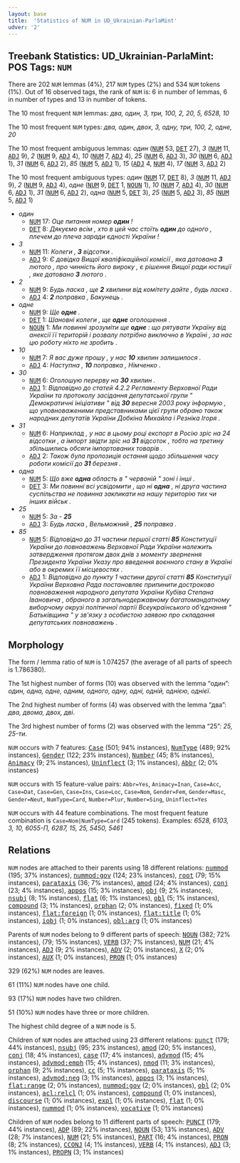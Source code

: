 ```yaml
---
layout: base
title:  'Statistics of NUM in UD_Ukrainian-ParlaMint'
udver: '2'
---
```


## Treebank Statistics: UD_Ukrainian-ParlaMint: POS Tags: `NUM`

There are 202 `NUM` lemmas (4%), 217 `NUM` types (2%) and 534 `NUM` tokens (1%).
Out of 16 observed tags, the rank of `NUM` is: 6 in number of lemmas, 6 in number of types and 13 in number of tokens.

The 10 most frequent `NUM` lemmas: <em>два, один, 3, три, 100, 2, 20, 5, 6528, 10</em>

The 10 most frequent `NUM` types:  <em>два, один, двох, 3, одну, три, 100, 2, одне, 20</em>

The 10 most frequent ambiguous lemmas: <em>один</em> (<tt><a href="uk_parlamint-pos-NUM.html">NUM</a></tt> 53, <tt><a href="uk_parlamint-pos-DET.html">DET</a></tt> 27), <em>3</em> (<tt><a href="uk_parlamint-pos-NUM.html">NUM</a></tt> 11, <tt><a href="uk_parlamint-pos-ADJ.html">ADJ</a></tt> 9), <em>2</em> (<tt><a href="uk_parlamint-pos-NUM.html">NUM</a></tt> 9, <tt><a href="uk_parlamint-pos-ADJ.html">ADJ</a></tt> 4), <em>10</em> (<tt><a href="uk_parlamint-pos-NUM.html">NUM</a></tt> 7, <tt><a href="uk_parlamint-pos-ADJ.html">ADJ</a></tt> 4), <em>25</em> (<tt><a href="uk_parlamint-pos-NUM.html">NUM</a></tt> 6, <tt><a href="uk_parlamint-pos-ADJ.html">ADJ</a></tt> 3), <em>30</em> (<tt><a href="uk_parlamint-pos-NUM.html">NUM</a></tt> 6, <tt><a href="uk_parlamint-pos-ADJ.html">ADJ</a></tt> 1), <em>31</em> (<tt><a href="uk_parlamint-pos-NUM.html">NUM</a></tt> 6, <tt><a href="uk_parlamint-pos-ADJ.html">ADJ</a></tt> 2), <em>85</em> (<tt><a href="uk_parlamint-pos-NUM.html">NUM</a></tt> 5, <tt><a href="uk_parlamint-pos-ADJ.html">ADJ</a></tt> 1), <em>15</em> (<tt><a href="uk_parlamint-pos-ADJ.html">ADJ</a></tt> 4, <tt><a href="uk_parlamint-pos-NUM.html">NUM</a></tt> 4), <em>17</em> (<tt><a href="uk_parlamint-pos-NUM.html">NUM</a></tt> 3, <tt><a href="uk_parlamint-pos-ADJ.html">ADJ</a></tt> 2)

The 10 most frequent ambiguous types:  <em>один</em> (<tt><a href="uk_parlamint-pos-NUM.html">NUM</a></tt> 17, <tt><a href="uk_parlamint-pos-DET.html">DET</a></tt> 8), <em>3</em> (<tt><a href="uk_parlamint-pos-NUM.html">NUM</a></tt> 11, <tt><a href="uk_parlamint-pos-ADJ.html">ADJ</a></tt> 9), <em>2</em> (<tt><a href="uk_parlamint-pos-NUM.html">NUM</a></tt> 9, <tt><a href="uk_parlamint-pos-ADJ.html">ADJ</a></tt> 4), <em>одне</em> (<tt><a href="uk_parlamint-pos-NUM.html">NUM</a></tt> 9, <tt><a href="uk_parlamint-pos-DET.html">DET</a></tt> 1, <tt><a href="uk_parlamint-pos-NOUN.html">NOUN</a></tt> 1), <em>10</em> (<tt><a href="uk_parlamint-pos-NUM.html">NUM</a></tt> 7, <tt><a href="uk_parlamint-pos-ADJ.html">ADJ</a></tt> 4), <em>30</em> (<tt><a href="uk_parlamint-pos-NUM.html">NUM</a></tt> 6, <tt><a href="uk_parlamint-pos-ADJ.html">ADJ</a></tt> 1), <em>31</em> (<tt><a href="uk_parlamint-pos-NUM.html">NUM</a></tt> 6, <tt><a href="uk_parlamint-pos-ADJ.html">ADJ</a></tt> 2), <em>одна</em> (<tt><a href="uk_parlamint-pos-NUM.html">NUM</a></tt> 5, <tt><a href="uk_parlamint-pos-DET.html">DET</a></tt> 3), <em>25</em> (<tt><a href="uk_parlamint-pos-NUM.html">NUM</a></tt> 5, <tt><a href="uk_parlamint-pos-ADJ.html">ADJ</a></tt> 3), <em>85</em> (<tt><a href="uk_parlamint-pos-NUM.html">NUM</a></tt> 5, <tt><a href="uk_parlamint-pos-ADJ.html">ADJ</a></tt> 1)


* <em>один</em>
  * <tt><a href="uk_parlamint-pos-NUM.html">NUM</a></tt> 17: <em>Оце питання номер <b>один</b> !</em>
  * <tt><a href="uk_parlamint-pos-DET.html">DET</a></tt> 8: <em>Дякуємо всім , хто в цей час стоїть <b>один</b> до одного , плечем до плеча заради єдності України !</em>
* <em>3</em>
  * <tt><a href="uk_parlamint-pos-NUM.html">NUM</a></tt> 11: <em>Колеги , <b>3</b> відсотки .</em>
  * <tt><a href="uk_parlamint-pos-ADJ.html">ADJ</a></tt> 9: <em>Є довідка Вищої кваліфікаційної комісії , яка датована <b>3</b> лютого , про чинність його вироку , є рішення Вищої ради юстиції , яке датовано <b>3</b> лютого .</em>
* <em>2</em>
  * <tt><a href="uk_parlamint-pos-NUM.html">NUM</a></tt> 9: <em>Будь ласка , ще <b>2</b> хвилини від комітету дайте , будь ласка .</em>
  * <tt><a href="uk_parlamint-pos-ADJ.html">ADJ</a></tt> 4: <em><b>2</b> поправка , Бакунець .</em>
* <em>одне</em>
  * <tt><a href="uk_parlamint-pos-NUM.html">NUM</a></tt> 9: <em>Ще <b>одне</b> .</em>
  * <tt><a href="uk_parlamint-pos-DET.html">DET</a></tt> 1: <em>Шановні колеги , ще <b>одне</b> оголошення .</em>
  * <tt><a href="uk_parlamint-pos-NOUN.html">NOUN</a></tt> 1: <em>Ми повинні зрозуміти ще <b>одне</b> : що рятувати Україну від анексії її територій і розвалу потрібно виключно в Україні , за нас цю роботу ніхто не зробить .</em>
* <em>10</em>
  * <tt><a href="uk_parlamint-pos-NUM.html">NUM</a></tt> 7: <em>Я вас дуже прошу , у нас <b>10</b> хвилин залишилося .</em>
  * <tt><a href="uk_parlamint-pos-ADJ.html">ADJ</a></tt> 4: <em>Наступна , <b>10</b> поправка , Німченко .</em>
* <em>30</em>
  * <tt><a href="uk_parlamint-pos-NUM.html">NUM</a></tt> 6: <em>Оголошую перерву на <b>30</b> хвилин .</em>
  * <tt><a href="uk_parlamint-pos-ADJ.html">ADJ</a></tt> 1: <em>Відповідно до статей 4.2.2 Регламенту Верховної Ради України та протоколу засідання депутатської групи " Демократичні ініціативи " від <b>30</b> вересня 2003 року інформую , що уповноваженими представниками цієї групи обрано також народних депутатів України Добкіна Михайла і Резніка Ігоря .</em>
* <em>31</em>
  * <tt><a href="uk_parlamint-pos-NUM.html">NUM</a></tt> 6: <em>Наприклад , у нас в цьому році експорт в Росію зріс на 24 відсотки , а імпорт звідти зріс на <b>31</b> відсоток , тобто на третину збільшились обсяги імпортованих товарів .</em>
  * <tt><a href="uk_parlamint-pos-ADJ.html">ADJ</a></tt> 2: <em>Також була пропозиція остання щодо збільшення часу роботи комісії до <b>31</b> березня .</em>
* <em>одна</em>
  * <tt><a href="uk_parlamint-pos-NUM.html">NUM</a></tt> 5: <em>Що вже <b>одна</b> область в " червоній " зоні і інші .</em>
  * <tt><a href="uk_parlamint-pos-DET.html">DET</a></tt> 3: <em>Ми повинні всі усвідомити , що ні <b>одна</b> , ні друга частина суспільства не повинна закликати на нашу територію тих чи інших військ .</em>
* <em>25</em>
  * <tt><a href="uk_parlamint-pos-NUM.html">NUM</a></tt> 5: <em>За - <b>25</b></em>
  * <tt><a href="uk_parlamint-pos-ADJ.html">ADJ</a></tt> 3: <em>Будь ласка , Вельможний , <b>25</b> поправка .</em>
* <em>85</em>
  * <tt><a href="uk_parlamint-pos-NUM.html">NUM</a></tt> 5: <em>Відповідно до 31 частини першої статті <b>85</b> Конституції України до повноважень Верховної Ради України належить затвердження протягом двох днів з моменту звернення Президента України Указу про введення воєнного стану в Україні або в окремих її місцевостях .</em>
  * <tt><a href="uk_parlamint-pos-ADJ.html">ADJ</a></tt> 1: <em>Відповідно до пункту 1 частини другої статті <b>85</b> Конституції України Верховна Рада постановляє припинити достроково повноваження народного депутата України Кубіва Степана Івановича , обраного в загальнодержавному багатомандатному виборчому окрузі політичної партії Всеукраїнського об'єднання " Батьківщина " у зв'язку з особистою заявою про складання депутатських повноважень .</em>

## Morphology

The form / lemma ratio of `NUM` is 1.074257 (the average of all parts of speech is 1.786380).

The 1st highest number of forms (10) was observed with the lemma “один”: <em>один, одна, одне, одним, одного, одну, одні, одній, однією, однієї</em>.

The 2nd highest number of forms (4) was observed with the lemma “два”: <em>два, двома, двох, дві</em>.

The 3rd highest number of forms (2) was observed with the lemma “25”: <em>25, 25-ти</em>.

`NUM` occurs with 7 features: <tt><a href="uk_parlamint-feat-Case.html">Case</a></tt> (501; 94% instances), <tt><a href="uk_parlamint-feat-NumType.html">NumType</a></tt> (489; 92% instances), <tt><a href="uk_parlamint-feat-Gender.html">Gender</a></tt> (122; 23% instances), <tt><a href="uk_parlamint-feat-Number.html">Number</a></tt> (45; 8% instances), <tt><a href="uk_parlamint-feat-Animacy.html">Animacy</a></tt> (9; 2% instances), <tt><a href="uk_parlamint-feat-Uninflect.html">Uninflect</a></tt> (3; 1% instances), <tt><a href="uk_parlamint-feat-Abbr.html">Abbr</a></tt> (2; 0% instances)

`NUM` occurs with 15 feature-value pairs: `Abbr=Yes`, `Animacy=Inan`, `Case=Acc`, `Case=Dat`, `Case=Gen`, `Case=Ins`, `Case=Loc`, `Case=Nom`, `Gender=Fem`, `Gender=Masc`, `Gender=Neut`, `NumType=Card`, `Number=Plur`, `Number=Sing`, `Uninflect=Yes`

`NUM` occurs with 44 feature combinations.
The most frequent feature combination is `Case=Nom|NumType=Card` (245 tokens).
Examples: <em>6528, 6103, 3, 10, 6055-П, 6287, 15, 25, 5450, 5461</em>


## Relations

`NUM` nodes are attached to their parents using 18 different relations: <tt><a href="uk_parlamint-dep-nummod.html">nummod</a></tt> (195; 37% instances), <tt><a href="uk_parlamint-dep-nummod-gov.html">nummod:gov</a></tt> (124; 23% instances), <tt><a href="uk_parlamint-dep-root.html">root</a></tt> (79; 15% instances), <tt><a href="uk_parlamint-dep-parataxis.html">parataxis</a></tt> (36; 7% instances), <tt><a href="uk_parlamint-dep-amod.html">amod</a></tt> (24; 4% instances), <tt><a href="uk_parlamint-dep-conj.html">conj</a></tt> (23; 4% instances), <tt><a href="uk_parlamint-dep-appos.html">appos</a></tt> (15; 3% instances), <tt><a href="uk_parlamint-dep-obj.html">obj</a></tt> (9; 2% instances), <tt><a href="uk_parlamint-dep-nsubj.html">nsubj</a></tt> (8; 1% instances), <tt><a href="uk_parlamint-dep-flat.html">flat</a></tt> (6; 1% instances), <tt><a href="uk_parlamint-dep-obl.html">obl</a></tt> (5; 1% instances), <tt><a href="uk_parlamint-dep-compound.html">compound</a></tt> (3; 1% instances), <tt><a href="uk_parlamint-dep-orphan.html">orphan</a></tt> (2; 0% instances), <tt><a href="uk_parlamint-dep-fixed.html">fixed</a></tt> (1; 0% instances), <tt><a href="uk_parlamint-dep-flat-foreign.html">flat:foreign</a></tt> (1; 0% instances), <tt><a href="uk_parlamint-dep-flat-title.html">flat:title</a></tt> (1; 0% instances), <tt><a href="uk_parlamint-dep-iobj.html">iobj</a></tt> (1; 0% instances), <tt><a href="uk_parlamint-dep-obl-arg.html">obl:arg</a></tt> (1; 0% instances)

Parents of `NUM` nodes belong to 9 different parts of speech: <tt><a href="uk_parlamint-pos-NOUN.html">NOUN</a></tt> (382; 72% instances),  (79; 15% instances), <tt><a href="uk_parlamint-pos-VERB.html">VERB</a></tt> (37; 7% instances), <tt><a href="uk_parlamint-pos-NUM.html">NUM</a></tt> (21; 4% instances), <tt><a href="uk_parlamint-pos-ADJ.html">ADJ</a></tt> (9; 2% instances), <tt><a href="uk_parlamint-pos-ADV.html">ADV</a></tt> (2; 0% instances), <tt><a href="uk_parlamint-pos-X.html">X</a></tt> (2; 0% instances), <tt><a href="uk_parlamint-pos-AUX.html">AUX</a></tt> (1; 0% instances), <tt><a href="uk_parlamint-pos-PRON.html">PRON</a></tt> (1; 0% instances)

329 (62%) `NUM` nodes are leaves.

61 (11%) `NUM` nodes have one child.

93 (17%) `NUM` nodes have two children.

51 (10%) `NUM` nodes have three or more children.

The highest child degree of a `NUM` node is 5.

Children of `NUM` nodes are attached using 23 different relations: <tt><a href="uk_parlamint-dep-punct.html">punct</a></tt> (179; 44% instances), <tt><a href="uk_parlamint-dep-nsubj.html">nsubj</a></tt> (95; 23% instances), <tt><a href="uk_parlamint-dep-amod.html">amod</a></tt> (20; 5% instances), <tt><a href="uk_parlamint-dep-conj.html">conj</a></tt> (18; 4% instances), <tt><a href="uk_parlamint-dep-case.html">case</a></tt> (17; 4% instances), <tt><a href="uk_parlamint-dep-advmod.html">advmod</a></tt> (15; 4% instances), <tt><a href="uk_parlamint-dep-advmod-emph.html">advmod:emph</a></tt> (15; 4% instances), <tt><a href="uk_parlamint-dep-nmod.html">nmod</a></tt> (11; 3% instances), <tt><a href="uk_parlamint-dep-orphan.html">orphan</a></tt> (9; 2% instances), <tt><a href="uk_parlamint-dep-cc.html">cc</a></tt> (5; 1% instances), <tt><a href="uk_parlamint-dep-parataxis.html">parataxis</a></tt> (5; 1% instances), <tt><a href="uk_parlamint-dep-advmod-neg.html">advmod:neg</a></tt> (3; 1% instances), <tt><a href="uk_parlamint-dep-appos.html">appos</a></tt> (3; 1% instances), <tt><a href="uk_parlamint-dep-flat-range.html">flat:range</a></tt> (2; 0% instances), <tt><a href="uk_parlamint-dep-nummod-gov.html">nummod:gov</a></tt> (2; 0% instances), <tt><a href="uk_parlamint-dep-obl.html">obl</a></tt> (2; 0% instances), <tt><a href="uk_parlamint-dep-acl-relcl.html">acl:relcl</a></tt> (1; 0% instances), <tt><a href="uk_parlamint-dep-compound.html">compound</a></tt> (1; 0% instances), <tt><a href="uk_parlamint-dep-discourse.html">discourse</a></tt> (1; 0% instances), <tt><a href="uk_parlamint-dep-expl.html">expl</a></tt> (1; 0% instances), <tt><a href="uk_parlamint-dep-flat.html">flat</a></tt> (1; 0% instances), <tt><a href="uk_parlamint-dep-nummod.html">nummod</a></tt> (1; 0% instances), <tt><a href="uk_parlamint-dep-vocative.html">vocative</a></tt> (1; 0% instances)

Children of `NUM` nodes belong to 11 different parts of speech: <tt><a href="uk_parlamint-pos-PUNCT.html">PUNCT</a></tt> (179; 44% instances), <tt><a href="uk_parlamint-pos-ADP.html">ADP</a></tt> (89; 22% instances), <tt><a href="uk_parlamint-pos-NOUN.html">NOUN</a></tt> (53; 13% instances), <tt><a href="uk_parlamint-pos-ADV.html">ADV</a></tt> (28; 7% instances), <tt><a href="uk_parlamint-pos-NUM.html">NUM</a></tt> (21; 5% instances), <tt><a href="uk_parlamint-pos-PART.html">PART</a></tt> (16; 4% instances), <tt><a href="uk_parlamint-pos-PRON.html">PRON</a></tt> (8; 2% instances), <tt><a href="uk_parlamint-pos-CCONJ.html">CCONJ</a></tt> (4; 1% instances), <tt><a href="uk_parlamint-pos-VERB.html">VERB</a></tt> (4; 1% instances), <tt><a href="uk_parlamint-pos-ADJ.html">ADJ</a></tt> (3; 1% instances), <tt><a href="uk_parlamint-pos-PROPN.html">PROPN</a></tt> (3; 1% instances)

